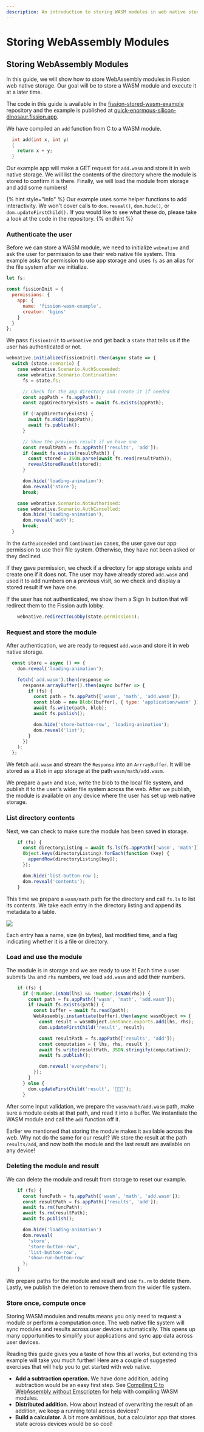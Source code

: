 ```yaml
---
description: An introduction to storing WASM modules in web native storage
---
```


# Storing WebAssembly Modules

## Storing WebAssembly Modules

In this guide, we will show how to store WebAssembly modules in Fission web native storage. Our goal will be to store a WASM module and execute it at a later time.

The code in this guide is available in the [fission-stored-wasm-example](https://github.com/bgins/fission-stored-wasm-example) repository and the example is published at [quick-enormous-silicon-dinosaur.fission.app](https://quick-enormous-silicon-dinosaur.fission.app/).

We have compiled an `add` function from C to a WASM module.

```c
  int add(int x, int y)
  {
    return x + y;
  }
```

Our example app will make a GET request for `add.wasm` and store it in web native storage. We will list the contents of the directory where the module is stored to confirm it is there. Finally, we will load the module from storage and add some numbers!

{% hint style="info" %}
Our example uses some helper functions to add interactivity. We won't cover calls to `dom.reveal()`, `dom.hide()`, or `dom.updateFirstChild().` If you would like to see what these do, please take a look at the code in the repository.
{% endhint %}

### Authenticate the user

Before we can store a WASM module, we need to initialize `webnative` and ask the user for permission to use their web native file system. This example asks for permission to use app storage and uses `fs` as an alias for the file system after we initialize.

```javascript
let fs;

const fissionInit = {
  permissions: {
    app: {
      name: 'fission-wasm-example',
      creator: 'bgins'
    }
  }
};
```

We pass `fissionInit` to `webnative` and get back a `state` that tells us if the user has authenticated or not.

```javascript
webnative.initialize(fissionInit).then(async state => {
  switch (state.scenario) {
    case webnative.Scenario.AuthSucceeded:
    case webnative.Scenario.Continuation:
      fs = state.fs;

      // Check for the app directory and create it if needed 
      const appPath = fs.appPath();
      const appDirectoryExists = await fs.exists(appPath);

      if (!appDirectoryExists) {
        await fs.mkdir(appPath);
        await fs.publish();
      }

      // Show the previous result if we have one
      const resultPath = fs.appPath(['results', 'add']);
      if (await fs.exists(resultPath)) {
        const stored = JSON.parse(await fs.read(resultPath));
        revealStoredResult(stored);
      }

      dom.hide('loading-animation');
      dom.reveal('store');
      break;

    case webnative.Scenario.NotAuthorised:
    case webnative.Scenario.AuthCancelled:
      dom.hide('loading-animation');
      dom.reveal('auth');
      break;
  }
```

In the `AuthSucceeded` and `Continuation` cases, the user gave our app permission to use their file system. Otherwise, they have not been asked or they declined.

If they gave permission, we check if a directory for app storage exists and create one if it does not. The user may have already stored `add.wasm` and used it to add numbers on a previous visit, so we check and display a stored result if we have one.

If the user has not authenticated, we show them a Sign In button that will redirect them to the Fission auth lobby.

```javascript
    webnative.redirectToLobby(state.permissions);
```

### Request and store the module

After authentication, we are ready to request `add.wasm` and store it in web native storage.

```javascript
  const store = async () => {
    dom.reveal('loading-animation');

    fetch('add.wasm').then(response =>
      response.arrayBuffer().then(async buffer => {
        if (fs) {
          const path = fs.appPath(['wasm', 'math', 'add.wasm']);
          const blob = new Blob([buffer], { type: 'application/wasm' });
          await fs.write(path, blob);
          await fs.publish();

          dom.hide('store-button-row', 'loading-animation');
          dom.reveal('list');
        }
      })
    );
  };
```

We fetch `add.wasm` and stream the `Response` into an `ArrrayBuffer`. It will be stored as a `Blob` in app storage at the path `wasm/math/add.wasm`.

We prepare a `path` and `blob`, write the blob to the local file system, and publish it to the user's wider file system across the web. After we publish, the module is available on any device where the user has set up web native storage.

### List directory contents

Next, we can check to make sure the module has been saved in storage.

```javascript
    if (fs) {
      const directoryListing = await fs.ls(fs.appPath(['wasm', 'math']));
      Object.keys(directoryListing).forEach(function (key) {
        appendRow(directoryListing[key]);
      });

      dom.hide('list-button-row');
      dom.reveal('contents');
    }
```

This time we prepare a `wasm/math` path for the directory and call `fs.ls` to list its contents. We take each entry in the directory listing and append its metadata to a table.

![](../.gitbook/assets/table-data.png)

Each entry has a name, size \(in bytes\), last modified time, and a flag indicating whether it is a file or directory.

### Load and use the module

The module is in storage and we are ready to use it! Each time a user submits `lhs` and `rhs` numbers, we load `add.wasm` and add their numbers.

```javascript
    if (fs) {
      if (!Number.isNaN(lhs) && !Number.isNaN(rhs)) {
        const path = fs.appPath(['wasm', 'math', 'add.wasm']);
        if (await fs.exists(path)) {
          const buffer = await fs.read(path);
          WebAssembly.instantiate(buffer).then(async wasmObject => {
            const result = wasmObject.instance.exports.add(lhs, rhs);
            dom.updateFirstChild('result', result);

            const resultPath = fs.appPath(['results', 'add']);
            const computation = { lhs, rhs, result };
            await fs.write(resultPath, JSON.stringify(computation));
            await fs.publish();

            dom.reveal('everywhere');
          });
        }
      } else {
        dom.updateFirstChild('result', '🤖🤖💥');
      }
```

After some input validation, we prepare the `wasm/math/add.wasm` path, make sure a module exists at that path, and read it into a buffer. We instantiate the WASM module and call the `add` function off it.

Earlier we mentioned that storing the module makes it available across the web. Why not do the same for our result? We store the result at the path `results/add`, and now both the module and the last result are available on any device!

### Deleting the module and result

We can delete the module and result from storage to reset our example.

```javascript
    if (fs) {
      const funcPath = fs.appPath(['wasm', 'math', 'add.wasm']);
      const resultPath = fs.appPath(['results', 'add']);
      await fs.rm(funcPath);
      await fs.rm(resultPath);
      await fs.publish();

      dom.hide('loading-animation')
      dom.reveal(
        'store',
        'store-button-row',
        'list-button-row',
        'show-run-button-row'
      );
    }
```

We prepare paths for the module and result and use `fs.rm` to delete them. Lastly, we publish the deletion to remove them from the wider file system.

### Store once, compute once

Storing WASM modules and results means you only need to request a module or perform a computation once. The web native file system will sync modules and results across user devices automatically. This opens up many opportunities to simplify your applications and sync app data across user devices.

Reading this guide gives you a taste of how this all works, but extending this example will take you much further! Here are a couple of suggested exercises that will help you to get started with web native.

* **Add a subtraction operation.** We have done addition, adding subtraction would be an easy first step. See [Compiling C to WebAssembly without Emscripten](https://surma.dev/things/c-to-webassembly/) for help with compiling WASM modules.
* **Distributed addition.** How about instead of overwriting the result of an addition, we keep a running total across devices?
* **Build a calculator.** A bit more ambitious, but a calculator app that stores state across devices would be so cool!

